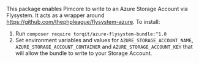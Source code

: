 This package enables Pimcore to write to an Azure Storage Account via Flysystem. It acts as a wrapper around https://github.com/thephpleague/flysystem-azure. To install:

1. Run `composer require torqit/azure-flysystem-bundle:^1.0`
2. Set environment variables and values for `AZURE_STORAGE_ACCOUNT_NAME`, `AZURE_STORAGE_ACCOUNT_CONTAINER` and `AZURE_STORAGE_ACCOUNT_KEY` that will allow the bundle to write to your Storage Account.